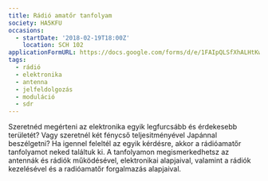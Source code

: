```yaml
---
title: Rádió amatőr tanfolyam
society: HA5KFU
occasions:
  - startDate: '2018-02-19T18:00Z'
    location: SCH 102
applicationFormURL: https://docs.google.com/forms/d/e/1FAIpQLSfXhALHtKwGQPwZgLfivMpLN23qMYJciGx6_r93YaZ8fUayAA/viewform?usp=sf_link
tags:
  - rádió
  - elektronika
  - antenna
  - jelfeldolgozás
  - moduláció
  - sdr
---
```


Szeretnéd megérteni az elektronika egyik legfurcsább és érdekesebb területét?
Vagy szeretnél két fénycső teljesitményével Japánnal beszélgetni? Ha igennel feleltél az egyik kérdésre,
akkor a rádióamatőr tanfolyamot neked találtuk ki. A tanfolyamon megismerkedhetsz az antennák és rádiók működésével,
elektronikai alapjaival, valamint a rádiók kezelésével és a radióamatőr forgalmazás alapjaival.

